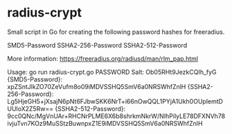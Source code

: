 # radius-crypt

Small script in Go for creating the following 
password hashes for freeradius.

SMD5-Password
SSHA2-256-Password
SSHA2-512-Password

More information: https://freeradius.org/radiusd/man/rlm_pap.html

Usage: go run radius-crypt.go PASSWORD
Salt: Ob05RHt9JezkCQIh_fyG
{SMD5-Password}: xpZSntJlkZO70ZeVufm8o09iMDVSSHQ5SmV6a0NRSWhfZnlH
{SSHA2-256-Password}: Lg5HjeGH5+jXsajN6pNt6FJbwSKK6NrT+i66nOwQQL1PYjA1Ukh0OUplemtDUUloX2Z5Rw==
{SSHA2-512-Password}: 9cc0QNc/MgVnUAr+RHCNrPLME6X6b8shrkmNkrW/NIhPilyLE78DFXNVh78ivjuTvn7KOz9MuSStzBuwnpxZ1E9iMDVSSHQ5SmV6a0NRSWhfZnlH
